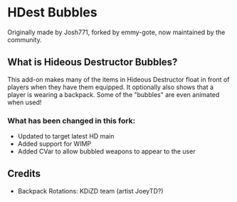 # HDest Bubbles

Originally made by Josh771, forked by emmy-gote, now maintained by the community.

## What is Hideous Destructor Bubbles?

This add-on makes many of the items in Hideous Destructor float in front of players when they have them equipped.  It optionally also shows that a player is wearing a backpack.  Some of the "bubbles" are even animated when used!

### What has been changed in this fork:

- Updated to target latest HD main
- Added support for WIMP
- Added CVar to allow bubbled weapons to appear to the user

## Credits

- Backpack Rotations: KDiZD team (artist JoeyTD?)
